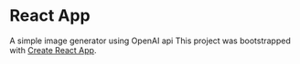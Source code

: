 # React App

A simple image generator using OpenAI api
This project was bootstrapped with [Create React App](https://github.com/facebook/create-react-app).
